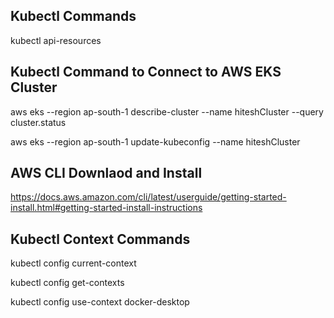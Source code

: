 ## Kubectl Commands

kubectl api-resources

## Kubectl Command to Connect to AWS EKS Cluster

aws eks --region ap-south-1 describe-cluster --name hiteshCluster --query cluster.status

aws eks --region ap-south-1 update-kubeconfig --name hiteshCluster

## AWS CLI Downlaod and Install

https://docs.aws.amazon.com/cli/latest/userguide/getting-started-install.html#getting-started-install-instructions

## Kubectl Context Commands

kubectl config current-context

kubectl config get-contexts

kubectl config use-context docker-desktop


